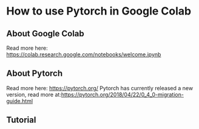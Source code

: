 # How to use Pytorch in Google Colab

## About Google Colab
Read more here: https://colab.research.google.com/notebooks/welcome.ipynb

## About Pytorch
Read more here: https://pytorch.org/
Pytorch has currently released a new version, read more at:https://pytorch.org/2018/04/22/0_4_0-migration-guide.html

## Tutorial
